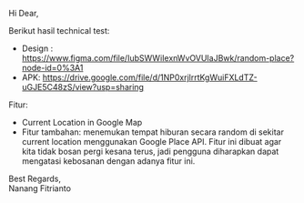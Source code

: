 Hi Dear,

Berikut hasil technical test:

- Design : https://www.figma.com/file/IubSWWiIexnWvOVUIaJBwk/random-place?node-id=0%3A1
- APK: https://drive.google.com/file/d/1NP0xrjlrrtKgWuiFXLdTZ-uGJE5C48zS/view?usp=sharing

Fitur:
- Current Location in Google Map
- Fitur tambahan: menemukan tempat hiburan secara random di sekitar current location menggunakan Google Place API.
Fitur ini dibuat agar kita tidak bosan pergi kesana terus, jadi pengguna diharapkan dapat mengatasi kebosanan dengan adanya fitur ini.

Best Regards,\
Nanang Fitrianto

